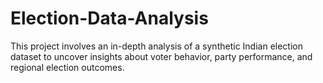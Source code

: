 # Election-Data-Analysis
This project involves an in-depth analysis of a synthetic Indian election dataset to uncover insights about voter behavior, party performance, and regional election outcomes.
